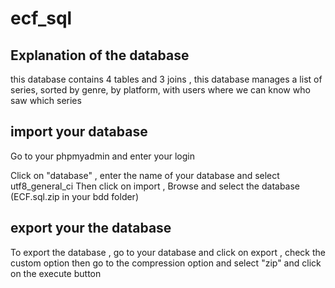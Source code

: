 # ecf_sql

## Explanation of the database

this database contains 4 tables and 3 joins , this database manages a list of series, sorted by genre, by platform, with users where we can know who saw which series

## import your  database

Go to your phpmyadmin and enter your login

Click on "database" , enter the name of your database and select utf8_general_ci
Then click on import , Browse and select the database (ECF.sql.zip in your bdd folder)

## export your the database

To export the database , go to your database and click on export , check the custom option then go to the compression option and select "zip" and click on the execute button
















